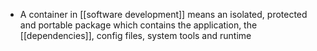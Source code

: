 - A container in [[software development]] means an isolated, protected and portable package which contains the application, the [[dependencies]], config files, system tools and runtime